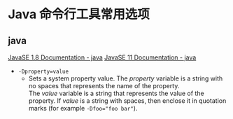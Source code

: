 # Java 命令行工具常用选项


## java

[JavaSE 1.8 Documentation - java](https://docs.oracle.com/javase/8/docs/technotes/tools/windows/java.html)
[JavaSE 11 Documentation - java](https://docs.oracle.com/en/java/javase/11/tools/java.html#GUID-3B1CE181-CD30-4178-9602-230B800D4FAE)


- `-Dproperty=value`
	- Sets a system property value. The _property_ variable is a string with no spaces that represents the name of the property. The _value_ variable is a string that represents the value of the property. If _value_ is a string with spaces, then enclose it in quotation marks (for example `-Dfoo="foo bar"`).